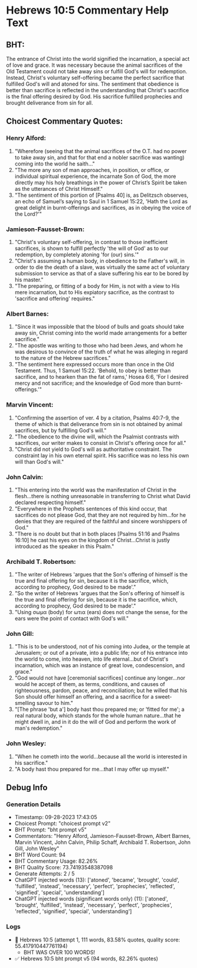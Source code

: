 # Hebrews 10:5 Commentary Help Text

## BHT:
The entrance of Christ into the world signified the incarnation, a special act of love and grace. It was necessary because the animal sacrifices of the Old Testament could not take away sins or fulfill God's will for redemption. Instead, Christ's voluntary self-offering became the perfect sacrifice that fulfilled God's will and atoned for sins. The sentiment that obedience is better than sacrifice is reflected in the understanding that Christ's sacrifice is the final offering desired by God. His sacrifice fulfilled prophecies and brought deliverance from sin for all.

## Choicest Commentary Quotes:
### Henry Alford:
1. "Wherefore (seeing that the animal sacrifices of the O.T. had no power to take away sin, and that for that end a nobler sacrifice was wanting) coming into the world he saith..."
2. "The more any son of man approaches, in position, or office, or individual spiritual experience, the incarnate Son of God, the more directly may his holy breathings in the power of Christ’s Spirit be taken as the utterances of Christ Himself."
3. "The sentiment of this portion of [Psalms 40] is, as Delitzsch observes, an echo of Samuel’s saying to Saul in 1 Samuel 15:22, 'Hath the Lord as great delight in burnt-offerings and sacrifices, as in obeying the voice of the Lord?'"

### Jamieson-Fausset-Brown:
1. "Christ's voluntary self-offering, in contrast to those inefficient sacrifices, is shown to fulfill perfectly 'the will of God' as to our redemption, by completely atoning 'for (our) sins.'"
2. "Christ's assuming a human body, in obedience to the Father's will, in order to die the death of a slave, was virtually the same act of voluntary submission to service as that of a slave suffering his ear to be bored by his master."
3. "The preparing, or fitting of a body for Him, is not with a view to His mere incarnation, but to His expiatory sacrifice, as the contrast to 'sacrifice and offering' requires."

### Albert Barnes:
1. "Since it was impossible that the blood of bulls and goats should take away sin, Christ coming into the world made arrangements for a better sacrifice."
2. "The apostle was writing to those who had been Jews, and whom he was desirous to convince of the truth of what he was alleging in regard to the nature of the Hebrew sacrifices."
3. "The sentiment here expressed occurs more than once in the Old Testament. Thus, 1 Samuel 15:22. 'Behold, to obey is better than sacrifice, and to hearken than the fat of rams,' Hosea 6:6, 'For I desired mercy and not sacrifice; and the knowledge of God more than burnt-offerings.'"

### Marvin Vincent:
1. "Confirming the assertion of ver. 4 by a citation, Psalms 40:7-9, the theme of which is that deliverance from sin is not obtained by animal sacrifices, but by fulfilling God's will."
2. "The obedience to the divine will, which the Psalmist contrasts with sacrifices, our writer makes to consist in Christ's offering once for all."
3. "Christ did not yield to God's will as authoritative constraint. The constraint lay in his own eternal spirit. His sacrifice was no less his own will than God's will."

### John Calvin:
1. "This entering into the world was the manifestation of Christ in the flesh...there is nothing unreasonable in transferring to Christ what David declared respecting himself."
2. "Everywhere in the Prophets sentences of this kind occur, that sacrifices do not please God, that they are not required by him...for he denies that they are required of the faithful and sincere worshippers of God."
3. "There is no doubt but that in both places [Psalms 51:16 and Psalms 16:10] he cast his eyes on the kingdom of Christ...Christ is justly introduced as the speaker in this Psalm."

### Archibald T. Robertson:
1. "The writer of Hebrews 'argues that the Son's offering of himself is the true and final offering for sin, because it is the sacrifice, which, according to prophecy, God desired to be made'." 
2. "So the writer of Hebrews 'argues that the Son's offering of himself is the true and final offering for sin, because it is the sacrifice, which, according to prophecy, God desired to be made'." 
3. "Using σωμα (body) for ωτια (ears) does not change the sense, for the ears were the point of contact with God's will."

### John Gill:
1. "This is to be understood, not of his coming into Judea, or the temple at Jerusalem; or out of a private, into a public life; nor of his entrance into the world to come, into heaven, into life eternal...but of Christ's incarnation, which was an instance of great love, condescension, and grace." 
2. "God would not have [ceremonial sacrifices] continue any longer...nor would he accept of them, as terms, conditions, and causes of righteousness, pardon, peace, and reconciliation; but he willed that his Son should offer himself an offering, and a sacrifice for a sweet-smelling savour to him."
3. "[The phrase 'but a'] body hast thou prepared me; or 'fitted for me'; a real natural body, which stands for the whole human nature...that he might dwell in, and in it do the will of God and perform the work of man's redemption."

### John Wesley:
1. "When he cometh into the world...because all the world is interested in his sacrifice."
2. "A body hast thou prepared for me...that I may offer up myself."


## Debug Info
### Generation Details
- Timestamp: 09-28-2023 17:43:05
- Choicest Prompt: "choicest prompt v2"
- BHT Prompt: "bht prompt v5"
- Commentators: "Henry Alford, Jamieson-Fausset-Brown, Albert Barnes, Marvin Vincent, John Calvin, Philip Schaff, Archibald T. Robertson, John Gill, John Wesley"
- BHT Word Count: 94
- BHT Commentary Usage: 82.26%
- BHT Quality Score: 73.74193548387098
- Generate Attempts: 2 / 5
- ChatGPT injected words (13):
	['atoned', 'became', 'brought', 'could', 'fulfilled', 'instead', 'necessary', 'perfect', 'prophecies', 'reflected', 'signified', 'special', 'understanding']
- ChatGPT injected words (significant words only) (11):
	['atoned', 'brought', 'fulfilled', 'instead', 'necessary', 'perfect', 'prophecies', 'reflected', 'signified', 'special', 'understanding']

### Logs
- 🔄 Hebrews 10:5 (attempt 1, 111 words, 83.58% quotes, quality score: 55.417910447761194) 
	- BHT WAS OVER 100 WORDS!
- ✅ Hebrews 10:5 bht prompt v5 (94 words, 82.26% quotes)